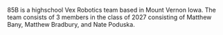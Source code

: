 85B is a highschool Vex Robotics team based in Mount Vernon Iowa. The team consists of 3 members in the class of 2027 consisting of Matthew Bany, Matthew Bradbury, and Nate Poduska.
